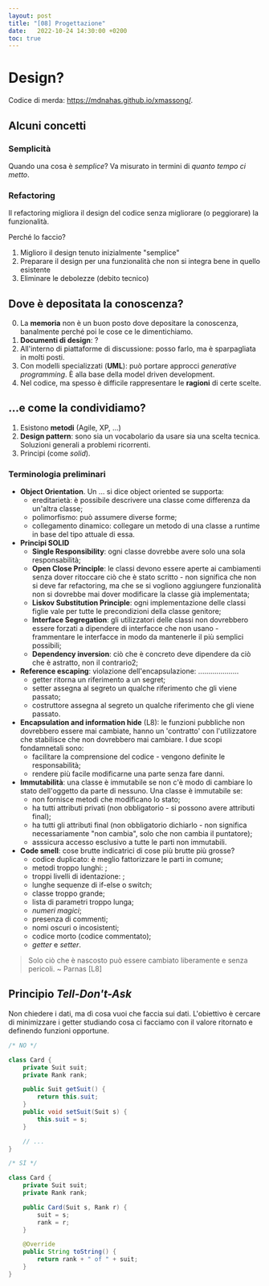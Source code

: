 ```yaml
---
layout: post
title: "[08] Progettazione"
date:   2022-10-24 14:30:00 +0200
toc: true
---
```


# Design?

Codice di merda: https://mdnahas.github.io/xmassong/.

## Alcuni concetti

### Semplicità

Quando una cosa è _semplice_? 
Va misurato in termini di _quanto tempo ci metto_.

### Refactoring

Il refactoring migliora il design del codice senza migliorare (o peggiorare) la funzionalità.

Perché lo faccio? 
1. Miglioro il design tenuto inizialmente "semplice"
2. Preparare il design per una funzionalità che non si integra bene in quello esistente
3. Eliminare le debolezze (debito tecnico)

## Dove è depositata la conoscenza?

0. La __memoria__ non è un buon posto dove depositare la conoscenza, banalmente perché poi le cose ce le dimentichiamo.
1. __Documenti di design__: ?
2. All'interno di piattaforme di discussione: posso farlo, ma è sparpagliata in molti posti.
3. Con modelli specializzati (__UML__): può portare approcci _generative programming_. È alla base della model driven development.
4. Nel codice, ma spesso è difficile rappresentare le __ragioni__ di certe scelte.

## ...e come la condividiamo?

1. Esistono __metodi__ (Agile, XP, ...)
2. __Design pattern__: sono sia un vocabolario da usare sia una scelta tecnica. Soluzioni generali a problemi ricorrenti.
3. Principi (come _solid_).

### Terminologia preliminari
- __Object Orientation__. Un ... si dice object oriented se supporta:
    - ereditarietà: è possibile descrivere una classe come differenza da un'altra classe;
    - polimorfismo: può assumere diverse forme;
    - collegamento dinamico: collegare un metodo di una classe a runtime in base del tipo attuale di essa.
- __Principi SOLID__
    - __Single Responsibility__: ogni classe dovrebbe avere solo una sola responsabilità;
    - __Open Close Principle__: le classi devono essere aperte ai cambiamenti senza dover ritoccare ciò che è stato scritto - non significa che non si deve far refactoring, ma che se si vogliono aggiungere funzionalità non si dovrebbe mai dover modificare la classe già implementata;
    - __Liskov Substitution Principle__: ogni implementazione delle classi figlie vale per tutte le precondizioni della classe genitore;
    - __Interface Segregation__: gli utilizzatori delle classi non dovrebbero essere forzati a dipendere di interfacce che non usano - frammentare le interfacce in modo da mantenerle il più semplici possibili;
    - __Dependency inversion__: ciò che è concreto deve dipendere da ciò che è astratto, non il contrario2;
- __Reference escaping__: violazione dell'encapsulazione: .................... 
    - getter ritorna un riferimento a un segret;
    - setter assegna al segreto un qualche riferimento che gli viene passato;
    - costruttore assegna al segreto un qualche riferimento che gli viene passato.
- __Encapsulation and information hide__ (L8): le funzioni pubbliche non dovrebbero essere mai cambiate, hanno un 'contratto' con l'utilizzatore che stabilisce che non dovrebbero mai cambiare. 
I due scopi fondamnetali sono:
    - facilitare la comprensione del codice - vengono definite le responsabilità;
    - rendere più facile modificarne una parte senza fare danni.
- __Immutabilità__: una classe è immutabile se non c'è modo di cambiare lo stato dell'oggetto da parte di nessuno. Una classe è immutabile se:
    - non fornisce metodi che modificano lo stato;
    - ha tutti attributi privati (non obbligatorio - si possono avere attributi final);
    - ha tutti gli attributi final (non obbligatorio dichiarlo - non significa necessariamente "non cambia", solo che non cambia il puntatore);
    - asssicura accesso esclusivo a tutte le parti non immutabili.
- __Code smell__: cose brutte indicatrici di cose più brutte più grosse?
    - codice duplicato: è meglio fattorizzare le parti in comune;
    - metodi troppo lunghi: ;
    - troppi livelli di identazione: ;
    - lunghe sequenze di if-else o switch;
    - classe troppo grande;
    - lista di parametri troppo lunga;
    - _numeri magici_;
    - presenza di commenti;
    - nomi oscuri o incosistenti;
    - codice morto (codice commentato);
    -   _getter_ e _setter_.

> Solo ciò che è nascosto può essere cambiato liberamente e senza pericoli.
> ~ Parnas [L8] <!-- mangio fai la tua cosa carina -->                                                                      

## Principio _Tell-Don't-Ask_

Non chiedere i dati, ma dì cosa vuoi che faccia sui dati.
L'obiettivo è cercare di minimizzare i getter studiando cosa ci facciamo con il valore ritornato e definendo funzioni opportune.

```java
/* NO */

class Card {
    private Suit suit;
    private Rank rank;

    public Suit getSuit() {
        return this.suit;
    }
    public void setSuit(Suit s) {
        this.suit = s;
    }

    // ...
}
```

```java
/* SÌ */

class Card {
    private Suit suit;
    private Rank rank;

    public Card(Suit s, Rank r) {
        suit = s;
        rank = r;
    }

    @Override
    public String toString() {
        return rank + " of " + suit;
    }
}
```
